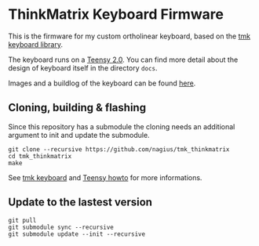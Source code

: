 # ThinkMatrix Keyboard Firmware

This is the firmware for my custom ortholinear keyboard, based on the [tmk keyboard library](https://github.com/tmk/tmk_core).  

The keyboard runs on a [Teensy 2.0](http://www.pjrc.com/store/teensy.html). You can find more detail about the design of keyboard itself in the directory `docs`.

Images and a buildlog of the keyboard can be found [here](https://geekhack.org/index.php?topic=76167.0).


## Cloning, building & flashing

Since this repository has a submodule the cloning needs an additional argument to init and update the submodule.

```
git clone --recursive https://github.com/nagius/tmk_thinkmatrix
cd tmk_thinkmatrix
make
```

See [tmk keyboard](https://github.com/tmk/tmk_keyboard) and [Teensy howto](https://www.pjrc.com/teensy/gcc.html) for more informations.

## Update to the lastest version

```
git pull
git submodule sync --recursive
git submodule update --init --recursive
```
